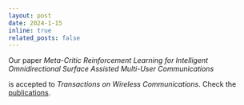```yaml
---
layout: post
date: 2024-1-15
inline: true
related_posts: false
---
```


Our paper *Meta-Critic Reinforcement Learning for Intelligent Omnidirectional Surface Assisted Multi-User Communications* 

is accepted to *Transactions on Wireless Communications*. Check the [publications](https://luoqinpei.github.io/publications/).